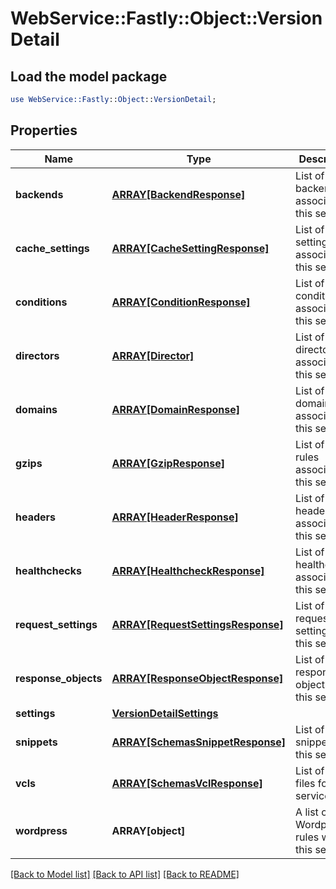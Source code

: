 # WebService::Fastly::Object::VersionDetail

## Load the model package
```perl
use WebService::Fastly::Object::VersionDetail;
```

## Properties
Name | Type | Description | Notes
------------ | ------------- | ------------- | -------------
**backends** | [**ARRAY[BackendResponse]**](BackendResponse.md) | List of backends associated to this service. | [optional] 
**cache_settings** | [**ARRAY[CacheSettingResponse]**](CacheSettingResponse.md) | List of cache settings associated to this service. | [optional] 
**conditions** | [**ARRAY[ConditionResponse]**](ConditionResponse.md) | List of conditions associated to this service. | [optional] 
**directors** | [**ARRAY[Director]**](Director.md) | List of directors associated to this service. | [optional] 
**domains** | [**ARRAY[DomainResponse]**](DomainResponse.md) | List of domains associated to this service. | [optional] 
**gzips** | [**ARRAY[GzipResponse]**](GzipResponse.md) | List of gzip rules associated to this service. | [optional] 
**headers** | [**ARRAY[HeaderResponse]**](HeaderResponse.md) | List of headers associated to this service. | [optional] 
**healthchecks** | [**ARRAY[HealthcheckResponse]**](HealthcheckResponse.md) | List of healthchecks associated to this service. | [optional] 
**request_settings** | [**ARRAY[RequestSettingsResponse]**](RequestSettingsResponse.md) | List of request settings for this service. | [optional] 
**response_objects** | [**ARRAY[ResponseObjectResponse]**](ResponseObjectResponse.md) | List of response objects for this service. | [optional] 
**settings** | [**VersionDetailSettings**](VersionDetailSettings.md) |  | [optional] 
**snippets** | [**ARRAY[SchemasSnippetResponse]**](SchemasSnippetResponse.md) | List of VCL snippets for this service. | [optional] 
**vcls** | [**ARRAY[SchemasVclResponse]**](SchemasVclResponse.md) | List of VCL files for this service. | [optional] 
**wordpress** | **ARRAY[object]** | A list of Wordpress rules with this service. | [optional] 

[[Back to Model list]](../README.md#documentation-for-models) [[Back to API list]](../README.md#documentation-for-api-endpoints) [[Back to README]](../README.md)


